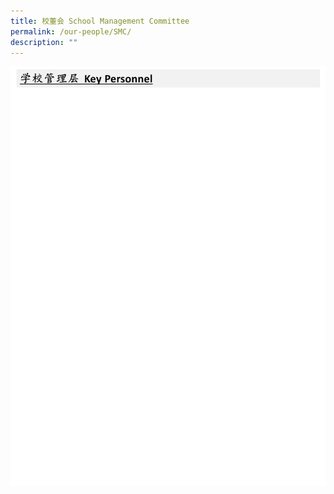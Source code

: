 ```yaml
---
title: 校董会 School Management Committee
permalink: /our-people/SMC/
description: ""
---
```

![学校管理层 Key Personnel](/images/Our%20People/学校管理层%20Key%20Personnel.jpg)